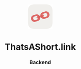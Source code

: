 <p align="center">
      <img src="../assets/Logo/SmallLogo.png" width="80">
  <h1 align="center">
    ThatsAShort.link
  </h1>
</p>

<h3 align="center">
  Backend
</h3>